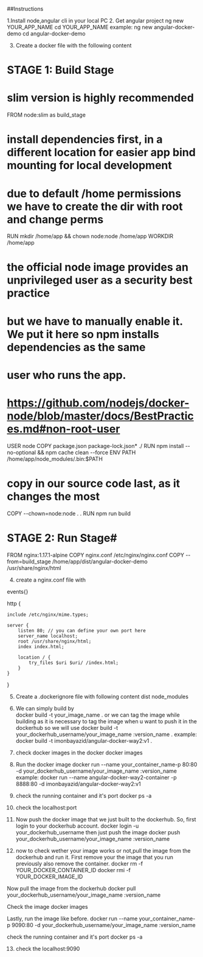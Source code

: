 ##Instructions

1.Install node,angular cli in your local PC
2. Get angular project 
ng new YOUR_APP_NAME
cd YOUR_APP_NAME
example: 
ng new angular-docker-demo
cd angular-docker-demo

3. Create a docker file with the following content 

# STAGE 1: Build Stage #
# slim version is highly recommended 
FROM node:slim as build_stage
# install dependencies first, in a different location for easier app bind mounting for local development
# due to default /home permissions we have to create the dir with root and change perms
RUN mkdir /home/app && chown node:node /home/app
WORKDIR /home/app
# the official node image provides an unprivileged user as a security best practice
# but we have to manually enable it. We put it here so npm installs dependencies as the same
# user who runs the app. 
# https://github.com/nodejs/docker-node/blob/master/docs/BestPractices.md#non-root-user
USER node
COPY package.json package-lock.json* ./
RUN npm install --no-optional && npm cache clean --force
ENV PATH /home/app/node_modules/.bin:$PATH
# copy in our source code last, as it changes the most
COPY --chown=node:node . .
RUN npm run build

# STAGE 2: Run Stage#
FROM nginx:1.17.1-alpine
COPY nginx.conf /etc/nginx/nginx.conf
COPY --from=build_stage /home/app/dist/angular-docker-demo /usr/share/nginx/html



4. create a nginx.conf file with 


events{}

http {

    include /etc/nginx/mime.types;

    server {
        listen 80; // you can define your own port here
        server_name localhost;
        root /usr/share/nginx/html;
        index index.html;

        location / {
            try_files $uri $uri/ /index.html;
        }
    }
}

5. Create a .dockerignore file with following content
dist
node_modules


6. We can simply build by  
docker build -t your_image_name .
or we can tag the image while building as it is necessary to tag the image when u want to push it in the dockerhub
so we will use 
docker build -t your_dockerhub_username/your_image_name :version_name .
example: docker build -t imonbayazid/angular-docker-way2:v1 .

7. check docker images in the docker 
docker images

8. Run the docker image
docker run --name your_container_name-p 80:80 -d your_dockerhub_username/your_image_name :version_name
example: docker run --name angular-docker-way2-container -p 8888:80 -d imonbayazid/angular-docker-way2:v1


9. check the running container and it's port 
docker ps -a

10. check the localhost:port

11. Now push the docker image that we just built to the dockerhub.
 So, first login to your dockerhub account.
docker login -u your_dockerhub_username 
then just push the image 
docker push your_dockerhub_username/your_image_name :version_name

12. now to check wether your image works or not,pull the image from the dockerhub and run it.
First remove your the image that you run previously also remove the container.
docker rm -f YOUR_DOCKER_CONTAINER_ID
docker rmi -f YOUR_DOCKER_IMAGE_ID 

Now pull the image from the dockerhub
docker pull your_dockerhub_username/your_image_name :version_name

Check the image 
docker images

Lastly, run the image like before.
docker run --name your_container_name-p 9090:80 -d your_dockerhub_username/your_image_name :version_name

check the running container and it's port 
docker ps -a

13.  check the localhost:9090 
